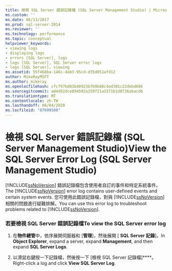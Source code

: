 ```yaml
---
title: 檢視 SQL Server 錯誤記錄檔 (SQL Server Management Studio) | Microsoft 文件
ms.custom: ''
ms.date: 06/13/2017
ms.prod: sql-server-2014
ms.reviewer: ''
ms.technology: performance
ms.topic: conceptual
helpviewer_keywords:
- viewing logs
- displaying logs
- errors [SQL Server], logs
- logs [SQL Server], SQL Server error logs
- logs [SQL Server], viewing
ms.assetid: 55f468ba-146c-4ab3-95cd-d35d051afd12
author: MikeRayMSFT
ms.author: mikeray
ms.openlocfilehash: cfcf97bd83b4892367b9b80c4ed301c22debd686
ms.sourcegitcommit: ad4d92dce894592a259721a1571b1d8736abacdb
ms.translationtype: MT
ms.contentlocale: zh-TW
ms.lasthandoff: 08/04/2020
ms.locfileid: "87699508"
---
```

# <a name="view-the-sql-server-error-log-sql-server-management-studio"></a><span data-ttu-id="bd7e2-102">檢視 SQL Server 錯誤記錄檔 (SQL Server Management Studio)</span><span class="sxs-lookup"><span data-stu-id="bd7e2-102">View the SQL Server Error Log (SQL Server Management Studio)</span></span>
  <span data-ttu-id="bd7e2-103">[!INCLUDE[ssNoVersion](../../includes/ssnoversion-md.md)] 錯誤記錄檔包含使用者自訂的事件和特定系統事件。</span><span class="sxs-lookup"><span data-stu-id="bd7e2-103">The [!INCLUDE[ssNoVersion](../../includes/ssnoversion-md.md)] error log contains user-defined events and certain system events.</span></span> <span data-ttu-id="bd7e2-104">您可使用此錯誤記錄檔，對與 [!INCLUDE[ssNoVersion](../../includes/ssnoversion-md.md)] 相關的問題進行疑難排解。</span><span class="sxs-lookup"><span data-stu-id="bd7e2-104">You can use this error log to troubleshoot problems related to [!INCLUDE[ssNoVersion](../../includes/ssnoversion-md.md)].</span></span>  
  
### <a name="to-view-the-sql-server-error-log"></a><span data-ttu-id="bd7e2-105">若要檢視 SQL Server 錯誤記錄檔</span><span class="sxs-lookup"><span data-stu-id="bd7e2-105">To view the SQL Server error log</span></span>  
  
1.  <span data-ttu-id="bd7e2-106">在**物件總管**中，依序展開伺服器和 [**管理**]，然後展開 [ **SQL Server 記錄**]。</span><span class="sxs-lookup"><span data-stu-id="bd7e2-106">In **Object Explorer**, expand a server, expand **Management**, and then expand **SQL Server Logs**.</span></span>  
  
2.  <span data-ttu-id="bd7e2-107">以滑鼠右鍵按一下記錄檔，然後按一下 [檢視 SQL Server 記錄檔]\*\*\*\*。</span><span class="sxs-lookup"><span data-stu-id="bd7e2-107">Right-click a log and click **View SQL Server Log**.</span></span>  
  
  
